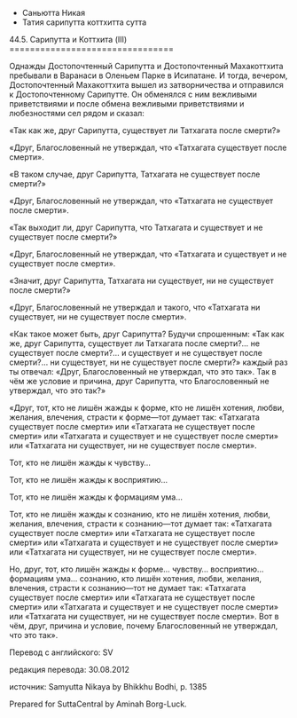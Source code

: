 









* Саньютта Никая
* Татия сарипутта коттхитта сутта


44\.5\. Сарипутта и Коттхита \(III\)
\=\=\=\=\=\=\=\=\=\=\=\=\=\=\=\=\=\=\=\=\=\=\=\=\=\=\=\=\=\=\=\=



Однажды Достопочтенный Сарипутта и Достопочтенный Махакоттхита пребывали в Варанаси в Оленьем Парке в Исипатане\. И тогда, вечером, Достопочтенный Махакоттхита вышел из затворничества и отправился к Достопочтенному Сарипутте\. Он обменялся с ним вежливыми приветствиями и после обмена вежливыми приветствиями и любезностями сел рядом и сказал:


«Так как же, друг Сарипутта, существует ли Татхагата после смерти?»


«Друг, Благословенный не утверждал, что «Татхагата существует после смерти»\.


«В таком случае, друг Сарипутта, Татхагата не существует после смерти?»


«Друг, Благословенный не утверждал, что «Татхагата не существует после смерти»\.


«Так выходит ли, друг Сарипутта, что Татхагата и существует и не существует после смерти?»


«Друг, Благословенный не утверждал, что «Татхагата и существует и не существует после смерти»\.


«Значит, друг Сарипутта, Татхагата ни существует, ни не существует после смерти?»


«Друг, Благословенный не утверждал и такого, что «Татхагата ни существует, ни не существует после смерти»\.


«Как такое может быть, друг Сарипутта? Будучи спрошенным: «Так как же, друг Сарипутта, существует ли Татхагата после смерти?… не существует после смерти?… и существует и не существует после смерти?… ни существует, ни не существует после смерти?» каждый раз ты отвечал: «Друг, Благословенный не утверждал, что это так»\. Так в чём же условие и причина, друг Сарипутта, что Благословенный не утверждал, что это так?»


«Друг, тот, кто не лишён жажды к форме, кто не лишён хотения, любви, желания, влечения, страсти к форме—тот думает так: «Татхагата существует после смерти» или «Татхагата не существует после смерти» или «Татхагата и существует и не существует после смерти» или «Татхагата ни существует, ни не существует после смерти»\.


Тот, кто не лишён жажды к чувству…


Тот, кто не лишён жажды к восприятию…


Тот, кто не лишён жажды к формациям ума…


Тот, кто не лишён жажды к сознанию, кто не лишён хотения, любви, желания, влечения, страсти к сознанию—тот думает так: «Татхагата существует после смерти» или «Татхагата не существует после смерти» или «Татхагата и существует и не существует после смерти» или «Татхагата ни существует, ни не существует после смерти»\.


Но, друг, тот, кто лишён жажды к форме… чувству… восприятию… формациям ума… сознанию, кто лишён хотения, любви, желания, влечения, страсти к сознанию—тот не думает так: «Татхагата существует после смерти» или «Татхагата не существует после смерти» или «Татхагата и существует и не существует после смерти» или «Татхагата ни существует, ни не существует после смерти»\. Вот в чём, друг, причина и условие, почему Благословенный не утверждал, что это так»\.



Перевод с английского: SV


редакция перевода: 30\.08\.2012


источник: Samyutta Nikaya by Bhikkhu Bodhi, p\. 1385


Prepared for SuttaCentral by Aminah Borg\-Luck\.






